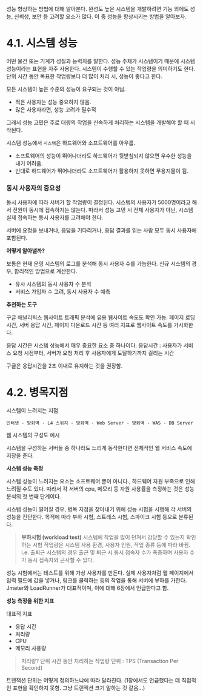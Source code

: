 성능 향상하는 방법에 대해 알아본다.
완성도 높은 시스템을 개발하려면 기능 외에도 성능, 신뢰성, 보안 등 고려할 요소가 많다. 이 중 성능을 향상시키는 방법을 알아보자.

# 4.1. 시스템 성능

어떤 물건 또는 기계가 성질과 능력치를 말한다. 성능 주체가 시스템이기 때문에 시스템 성능이라는 표현을 자주 사용한다.
시스템이 수행할 수 있는 작업량을 의미하기도 한다. 단위 시간 동안 목표한 작업량보다 더 많이 처리 시, 성능이 좋다고 한다.

모든 시스템이 높은 수준의 성능이 요구되는 것이 아님.
- 적은 사용자는 성능 중요하지 않음.
- 많은 사용자라면, 성능 고려가 필수적

그래서 성능 고민은 주로 대량의 작업을 신속하게 처리하는 시스템을 개발해야 할 때 시작된다.

시스템 성능에서 `시스템`은 하드웨어와 소프트웨어를 아우름.
- 소프트웨어의 성능이 뛰어나더라도 하드웨어가 뒷받침되지 않으면 우수한 성능을 내기 어려움.
- 반대로 하드웨어가 뛰어나더라도 소프트웨어가 활용하지 못하면 무용지물이 됨.


### 동시 사용자의 중요성

동시 사용자에 따라 서버가 할 작업량이 결정된다.
시스템의 사용자가 5000명이라고 해서 전원이 동시에 접속하지는 않는다.
따라서 성능 고민 시 전체 사용자가 아닌, 시스템 실제 접속하는 동시 사용자를 고려해야 한다.

서버에 요청을 보내거나, 응답을 기다리거나, 응답 결과를 읽는 사람 모두 동시 사용자에 포함된다.

**어떻게 알아낼까?**

보통은 현재 운영 시스템의 로그를 분석해 동시 사용자 수를 가늠한다.
신규 시스템의 경우, 합리적인 방법으로 계산한다.
- 유사 시스템의 동시 사용자 수 분석
- 서비스 가입자 수 고려, 동시 사용자 수 예측

**추천하는 도구**

구글 애널리틱스
웹사이트 트래픽 분석에 유용
웹사이트 속도도 확인 가능. 페이지 로딩 시간, 서버 응답 시간, 페이지 다운로드 시간 등 여러 지표로 웹사이트 속도를 가시화한다.


응답 시간은 시스템 성능에서 매우 중요한 요소 중 하나이다.
응답시간 : 사용자가 서비스 요청 시점부터, 서버가 요청 처리 후 사용자에게 도달하기까지 걸리는 시간

구글은 응답시간을 2초 이내로 유지하는 것을 권장함.

# 4.2. 병목지점

시스템이 느려지는 지점


```
인터넷 - 방화벽 - L4 스위치 - 방화벽 - Web Server - 방화벽 - WAS - DB Server
```
웹 시스템의 구성도 예시

시스템을 구성하는 서버들 중 하나라도 느리게 동작한다면 전체적인 웹 서비스 속도에 지장을 준다.

**시스템 성능 측정**

시스템 성능이 느려지는 요소는 소프트웨어 뿐이 아니다., 하드웨어 자원 부족으로 인해 느려질 수도 있다. 따라서 각 서버의 cpu, 메모리 등 자원 사용률을 측정하는 것은 성능 분석의 첫 번째 단계이다.

시스템 성능이 떨어질 경우, 병목 지점을 찾아내기 위해 성능 시험을 시행해 각 서버의 성능을 진단한다.
목적에 따라 부하 시험, 스트레스 시험, 스파이크 시험 등으로 분류된다.

> **부하시험 (workload test)**
> 시스템에 작업을 많이 던져서 감당할 수 있는지 확인하는 시험
> 작업량은 시스템 사용 환경, 사용자 인원, 작업 종류 등에 따라 바뀜.
> i.e. 출퇴근 시스템의 경우 출근 및 퇴근 시 동시 접속자 수가 폭증하며 사용자 수가 동시 접속자와 근사할 수 있다.

성능 시험에서는 테스트를 위해 가상 사용자를 만든다. 실제 사용자처럼 웹 페이지에서 입력 필드에 값을 넣거나, 링크를 클릭하는 등의 작업을 통해 서버에 부하를 가한다.
Jmeter와 LoadRunner가 대표적이며, 이에 대해 6장에서 언급한다고 함.


**성능 측정을 위한 지표**

대표적 지표 
- 응답 시간
- 처리량
- CPU
- 메모리 사용량

> 처리량?
> 단위 시간 동안 처리하는 작업량
> 단위 : TPS (Transaction Per Second)

트랜잭션 단위는 어떻게 정의하느냐에 따라 달라진다.
(1장에서도 언급했다는 데 직접적인 표현을 확인하지 못함. 그냥 트랜잭션 크기 말하는 것 같음...)


